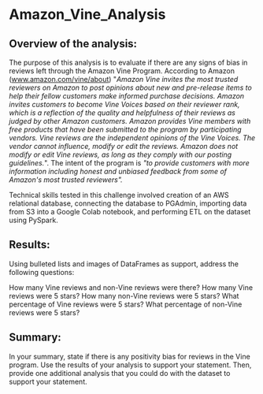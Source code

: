 # Amazon_Vine_Analysis

## Overview of the analysis: 
The purpose of this analysis is to evaluate if there are any signs of bias in reviews left through the Amazon Vine Program.  According to Amazon (www.amazon.com/vine/about) "_Amazon Vine invites the most trusted reviewers on Amazon to post opinions about new and pre-release items to help their fellow customers make informed purchase decisions. Amazon invites customers to become Vine Voices based on their reviewer rank, which is a reflection of the quality and helpfulness of their reviews as judged by other Amazon customers. Amazon provides Vine members with free products that have been submitted to the program by participating vendors. Vine reviews are the independent opinions of the Vine Voices. The vendor cannot influence, modify or edit the reviews. Amazon does not modify or edit Vine reviews, as long as they comply with our posting guidelines._".  The intent of the program is _"to provide customers with more information including honest and unbiased feedback from some of Amazon's most trusted reviewers"._

Technical skills tested in this challenge involved creation of an AWS relational database, connecting the database to PGAdmin, importing data from S3 into a Google Colab notebook, and performing ETL on the dataset using PySpark. 



## Results: 
Using bulleted lists and images of DataFrames as support, address the following questions:

How many Vine reviews and non-Vine reviews were there?
How many Vine reviews were 5 stars? How many non-Vine reviews were 5 stars?
What percentage of Vine reviews were 5 stars? What percentage of non-Vine reviews were 5 stars?

## Summary: 
In your summary, state if there is any positivity bias for reviews in the Vine program. Use the results of your analysis to support your statement. Then, provide one additional analysis that you could do with the dataset to support your statement.
